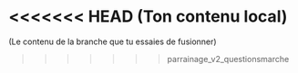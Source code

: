 <<<<<<< HEAD
(Ton contenu local)
=======
(Le contenu de la branche que tu essaies de fusionner)
>>>>>>> parrainage_v2_questionsmarche

